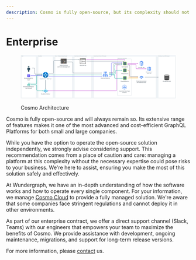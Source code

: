 ```yaml
---
description: Cosmo is fully open-source, but its complexity should not be underestimated.
---
```


# Enterprise

<figure><img src=".gitbook/assets/cosmo-architecture-final (2).png" alt=""><figcaption><p>Cosmo Architecture</p></figcaption></figure>

Cosmo is fully open-source and will always remain so. Its extensive range of features makes it one of the most advanced and cost-efficient GraphQL Platforms for both small and large companies.

While you have the option to operate the open-source solution independently, we strongly advise considering support. This recommendation comes from a place of caution and care: managing a platform at this complexity without the necessary expertise could pose risks to your business. We're here to assist, ensuring you make the most of this solution safely and effectively.

At Wundergraph, we have an in-depth understanding of how the software works and how to operate every single component. For your information, we manage [Cosmo Cloud](https://wundergraph.com/pricing) to provide a fully managed solution. We're aware that some companies face stringent regulations and cannot deploy it in other environments.

As part of our enterprise contract, we offer a direct support channel (Slack, Teams) with our engineers that empowers your team to maximize the benefits of Cosmo. We provide assistance with development, ongoing maintenance, migrations, and support for long-term release versions.&#x20;

For more information, please [contact](https://wundergraph.com/contact/sales) us.
